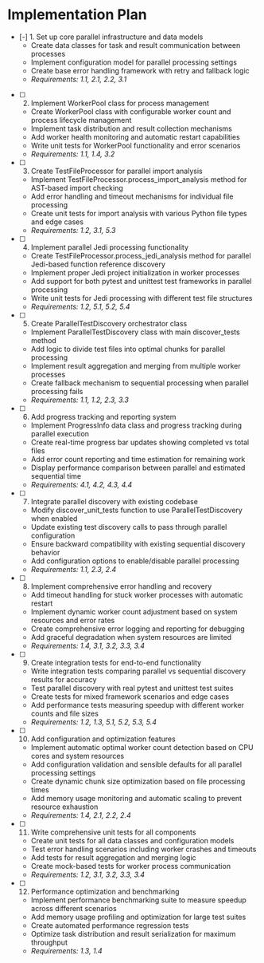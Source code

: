 # Implementation Plan

- [-] 1. Set up core parallel infrastructure and data models
  - Create data classes for task and result communication between processes
  - Implement configuration model for parallel processing settings
  - Create base error handling framework with retry and fallback logic
  - _Requirements: 1.1, 2.1, 2.2, 3.1_

- [ ] 2. Implement WorkerPool class for process management
  - Create WorkerPool class with configurable worker count and process lifecycle management
  - Implement task distribution and result collection mechanisms
  - Add worker health monitoring and automatic restart capabilities
  - Write unit tests for WorkerPool functionality and error scenarios
  - _Requirements: 1.1, 1.4, 3.2_

- [ ] 3. Create TestFileProcessor for parallel import analysis
  - Implement TestFileProcessor.process_import_analysis method for AST-based import checking
  - Add error handling and timeout mechanisms for individual file processing
  - Create unit tests for import analysis with various Python file types and edge cases
  - _Requirements: 1.2, 3.1, 5.3_

- [ ] 4. Implement parallel Jedi processing functionality
  - Create TestFileProcessor.process_jedi_analysis method for parallel Jedi-based function reference discovery
  - Implement proper Jedi project initialization in worker processes
  - Add support for both pytest and unittest test frameworks in parallel processing
  - Write unit tests for Jedi processing with different test file structures
  - _Requirements: 1.2, 5.1, 5.2, 5.4_

- [ ] 5. Create ParallelTestDiscovery orchestrator class
  - Implement ParallelTestDiscovery class with main discover_tests method
  - Add logic to divide test files into optimal chunks for parallel processing
  - Implement result aggregation and merging from multiple worker processes
  - Create fallback mechanism to sequential processing when parallel processing fails
  - _Requirements: 1.1, 1.2, 2.3, 3.3_

- [ ] 6. Add progress tracking and reporting system
  - Implement ProgressInfo data class and progress tracking during parallel execution
  - Create real-time progress bar updates showing completed vs total files
  - Add error count reporting and time estimation for remaining work
  - Display performance comparison between parallel and estimated sequential time
  - _Requirements: 4.1, 4.2, 4.3, 4.4_

- [ ] 7. Integrate parallel discovery with existing codebase
  - Modify discover_unit_tests function to use ParallelTestDiscovery when enabled
  - Update existing test discovery calls to pass through parallel configuration
  - Ensure backward compatibility with existing sequential discovery behavior
  - Add configuration options to enable/disable parallel processing
  - _Requirements: 1.1, 2.3, 2.4_

- [ ] 8. Implement comprehensive error handling and recovery
  - Add timeout handling for stuck worker processes with automatic restart
  - Implement dynamic worker count adjustment based on system resources and error rates
  - Create comprehensive error logging and reporting for debugging
  - Add graceful degradation when system resources are limited
  - _Requirements: 1.4, 3.1, 3.2, 3.3, 3.4_

- [ ] 9. Create integration tests for end-to-end functionality
  - Write integration tests comparing parallel vs sequential discovery results for accuracy
  - Test parallel discovery with real pytest and unittest test suites
  - Create tests for mixed framework scenarios and edge cases
  - Add performance tests measuring speedup with different worker counts and file sizes
  - _Requirements: 1.2, 1.3, 5.1, 5.2, 5.3, 5.4_

- [ ] 10. Add configuration and optimization features
  - Implement automatic optimal worker count detection based on CPU cores and system resources
  - Add configuration validation and sensible defaults for all parallel processing settings
  - Create dynamic chunk size optimization based on file processing times
  - Add memory usage monitoring and automatic scaling to prevent resource exhaustion
  - _Requirements: 1.4, 2.1, 2.2, 2.4_

- [ ] 11. Write comprehensive unit tests for all components
  - Create unit tests for all data classes and configuration models
  - Test error handling scenarios including worker crashes and timeouts
  - Add tests for result aggregation and merging logic
  - Create mock-based tests for worker process communication
  - _Requirements: 1.2, 3.1, 3.2, 3.3, 3.4_

- [ ] 12. Performance optimization and benchmarking
  - Implement performance benchmarking suite to measure speedup across different scenarios
  - Add memory usage profiling and optimization for large test suites
  - Create automated performance regression tests
  - Optimize task distribution and result serialization for maximum throughput
  - _Requirements: 1.3, 1.4_